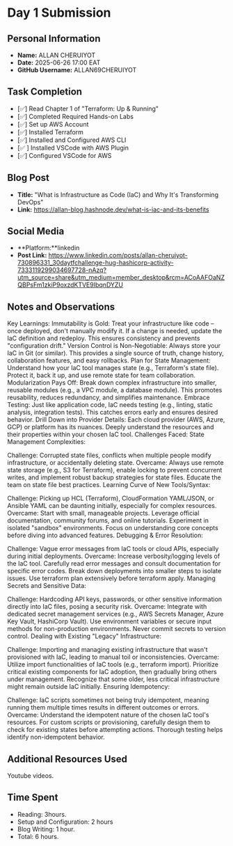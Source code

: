 # Day 1 Submission

## Personal Information
- **Name:** ALLAN CHERUIYOT
- **Date:** 2025-06-26 17:00 EAT
- **GitHub Username:** ALLAN69CHERUIYOT

## Task Completion
- [✅] Read Chapter 1 of "Terraform: Up & Running"
- [✅] Completed Required Hands-on Labs
- [✅] Set up AWS Account
- [✅] Installed Terraform
- [✅] Installed and Configured AWS CLI
- [✅ ] Installed VSCode with AWS Plugin
- [✅] Configured VSCode for AWS

## Blog Post
- **Title:** "What is Infrastructure as Code (IaC) and Why It's Transforming DevOps"
- **Link:** https://allan-blog.hashnode.dev/what-is-iac-and-its-benefits

## Social Media
- **Platform:**linkedin
- **Post Link:** https://www.linkedin.com/posts/allan-cheruiyot-730896331_30daytfchallenge-hug-hashicorp-activity-7333119299034697728-nAzq?utm_source=share&utm_medium=member_desktop&rcm=ACoAAFOaNZQBPsFm1zkiP9oxzdKTVE9IbqnDYZU

## Notes and Observations
Key Learnings:
Immutability is Gold: Treat your infrastructure like code – once deployed, don't manually modify it. If a change is needed, update the IaC definition and redeploy. This ensures consistency and prevents "configuration drift."
Version Control is Non-Negotiable: Always store your IaC in Git (or similar). This provides a single source of truth, change history, collaboration features, and easy rollbacks.
Plan for State Management: Understand how your IaC tool manages state (e.g., Terraform's state file). Protect it, back it up, and use remote state for team collaboration.
Modularization Pays Off: Break down complex infrastructure into smaller, reusable modules (e.g., a VPC module, a database module). This promotes reusability, reduces redundancy, and simplifies maintenance.
Embrace Testing: Just like application code, IaC needs testing (e.g., linting, static analysis, integration tests). This catches errors early and ensures desired behavior.
Drill Down into Provider Details: Each cloud provider (AWS, Azure, GCP) or platform has its nuances. Deeply understand the resources and their properties within your chosen IaC tool.
Challenges Faced:
State Management Complexities:

Challenge: Corrupted state files, conflicts when multiple people modify infrastructure, or accidentally deleting state.
Overcame: Always use remote state storage (e.g., S3 for Terraform), enable locking to prevent concurrent writes, and implement robust backup strategies for state files. Educate the team on state file best practices.
Learning Curve of New Tools/Syntax:

Challenge: Picking up HCL (Terraform), CloudFormation YAML/JSON, or Ansible YAML can be daunting initially, especially for complex resources.
Overcame: Start with small, manageable projects. Leverage official documentation, community forums, and online tutorials. Experiment in isolated "sandbox" environments. Focus on understanding core concepts before diving into advanced features.
Debugging & Error Resolution:

Challenge: Vague error messages from IaC tools or cloud APIs, especially during initial deployments.
Overcame: Increase verbosity/logging levels of the IaC tool. Carefully read error messages and consult documentation for specific error codes. Break down deployments into smaller steps to isolate issues. Use terraform plan extensively before terraform apply.
Managing Secrets and Sensitive Data:

Challenge: Hardcoding API keys, passwords, or other sensitive information directly into IaC files, posing a security risk.
Overcame: Integrate with dedicated secret management services (e.g., AWS Secrets Manager, Azure Key Vault, HashiCorp Vault). Use environment variables or secure input methods for non-production environments. Never commit secrets to version control.
Dealing with Existing "Legacy" Infrastructure:

Challenge: Importing and managing existing infrastructure that wasn't provisioned with IaC, leading to manual toil or inconsistencies.
Overcame: Utilize import functionalities of IaC tools (e.g., terraform import). Prioritize critical existing components for IaC adoption, then gradually bring others under management. Recognize that some older, less critical infrastructure might remain outside IaC initially.
Ensuring Idempotency:

Challenge: IaC scripts sometimes not being truly idempotent, meaning running them multiple times results in different outcomes or errors.
Overcame: Understand the idempotent nature of the chosen IaC tool's resources. For custom scripts or provisioning, carefully design them to check for existing states before attempting actions. Thorough testing helps identify non-idempotent behavior.

## Additional Resources Used
Youtube videos.

## Time Spent
- Reading: 3hours.
- Setup and Configuration: 2 hours
- Blog Writing: 1 hour.
- Total: 6 hours. 



